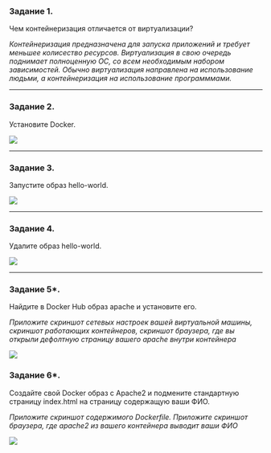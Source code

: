 ### Задание 1. 

Чем контейнеризация отличается от виртуализации?

_Контейнеризация предназначена для запуска приложений и требует меньшее колисество ресурсов. Виртуализация в свою очередь поднимает полноценную ОС, со всем необходимым набором зависимостей. Обычно виртуализация направлена на использование людьми, а контейнеризация на использование программмами._

---

### Задание 2. 

Установите Docker.

![](https://github.com/guillotine666/nah/blob/master/virtualization/homeworks/tmp/6-3/6.2.png)

---

### Задание 3. 

Запустите образ hello-world.

![](https://github.com/guillotine666/nah/blob/master/virtualization/homeworks/tmp/6-3/6.3.png)

---

### Задание 4. 

Удалите образ hello-world.

![](https://github.com/guillotine666/nah/blob/master/virtualization/homeworks/tmp/6-3/6.4.png)

---

### Задание 5*. 

Найдите в Docker Hub образ apache и установите его.

*Приложите скриншот сетевых настроек вашей виртуальной машины,
скриншот работающих контейнеров,
скриншот браузера, где вы открыли дефолтную страницу вашего apache внутри контейнера*


![](https://github.com/guillotine666/nah/blob/master/virtualization/homeworks/tmp/6-3/6.5.png)

### Задание 6*.

Создайте свой Docker образ с Apache2 и подмените стандартную страницу index.html на страницу содержащую ваши ФИО.

*Приложите скриншот содержимого Dockerfile.
Приложите скриншот браузера, где apache2 из вашего контейнера выводит ваши ФИО*

![](https://github.com/guillotine666/nah/blob/master/virtualization/homeworks/tmp/6-3/6.6.png)
